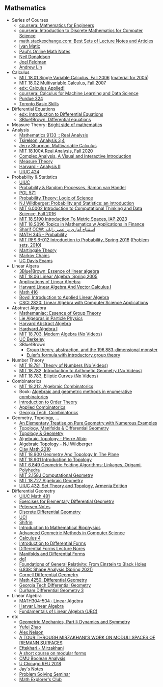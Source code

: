 ## Mathematics

* Series of Courses
  * [coursera: Mathematics for Engineers](https://www.coursera.org/specializations/mathematics-engineers)
  * [coursera: Introduction to Discrete Mathematics for Computer Science](https://www.coursera.org/specializations/discrete-mathematics)
  * [math.stackexchange.com: Best Sets of Lecture Notes and Articles](https://math.stackexchange.com/questions/302023/best-sets-of-lecture-notes-and-articles)
  * [Ivan Matic](https://imomath.com/bmath/index.cgi)
  * [Paul's Online Math Notes](https://tutorial.math.lamar.edu/)
  * [Neil Donaldson](https://www.math.uci.edu/~ndonalds/)
  * [Joel Feldman](https://personal.math.ubc.ca/~feldman/)
  * [Andrew Lin](https://web.stanford.edu/~lindrew/notes.html)
* Calculus
  * [MIT 18.01 Single Variable Calculus, Fall 2006](https://www.youtube.com/playlist?list=PL590CCC2BC5AF3BC1) ([material for 2005](https://ocw.mit.edu/courses/18-01-single-variable-calculus-fall-2005/))
  * [MIT 18.02 Multivariable Calculus, Fall 2007](https://www.youtube.com/playlist?list=PL4C4C8A7D06566F38)
  * [edx: Calculus Applied!](https://www.edx.org/course/calculus-applied)
  * [coursera: Calculus for Machine Learning and Data Science](https://www.coursera.org/learn/machine-learning-calculus)
  * [Purdue 324](https://www.math.purdue.edu/~neptamin/324Au17/Notes/indexold.html)
  * [Toronto Basic Skills](https://www.math.utoronto.ca/courses/mat237y1/20189/notes/S.Basic.html)
* Differential Equations
  * [edx: Introduction to Differential Equations](https://www.edx.org/course/introduction-to-differential-equations-2)
  * [3Blue1Brown: Differential equations](https://www.youtube.com/playlist?list=PLZHQObOWTQDNPOjrT6KVlfJuKtYTftqH6)
* Measure Theory: [Bright side of mathematics](https://www.youtube.com/playlist?list=PLBh2i93oe2qvMVqAzsX1Kuv6-4fjazZ8j)
* Analysis
   * [Mathematics 9133 :: Real Analysis](https://math.sci.uwo.ca/~shafikov/teaching/winter2019/9133/#lecturenotes)
   * [Tsirelson, Analysis 3,4](https://www.tau.ac.il/~tsirel/Courses/Analysis3,4-2014,15/main.html)
   * [Jerry Shurman, Multivariable Calculus](http://www2.stat.duke.edu/~sayan/informal/vcalc.pdf) 
   * [MIT 18.100A Real Analysis, Fall 2020](https://www.youtube.com/playlist?list=PLUl4u3cNGP61O7HkcF7UImpM0cR_L2gSw)
   * [Complex Analysis, A Visual and Interactive Introduction](https://complex-analysis.com/)
   * [Measure Theory](https://www.youtube.com/playlist?list=PLo4jXE-LdDTQq8ZyA8F8reSQHej3F6RFX)
   * [Harvard - Analysis II](https://people.math.harvard.edu/~ctm/home/text/class/harvard/114/14/html/index.html)
   * [UIUC 424](http://lerman.web.illinois.edu/424/f14/f14hw.html)
* Probability & Statistics
   * [UIUC](https://daesungk.github.io/teaching/math461-s22-uiuc/)
   * [Probability & Random Processes, Ramon van Handel](https://web.math.princeton.edu/~rvan/ORF309.pdf)
   * [POL 571](https://imai.fas.harvard.edu/teaching/stat.html)
   * [Probability Theory: Logic of Science](https://www.youtube.com/playlist?list=PL9v9IXDsJkktefQzX39wC2YG07vw7DsQ_)
   * [NJ Wildberger: Probability and Statistics: an introduction](https://www.youtube.com/playlist?list=PLIljB45xT85AMigTyprOuf__daeklnLse)
   * [MIT 6.0002 Introduction to Computational Thinking and Data Science, Fall 2016](https://www.youtube.com/playlist?list=PLUl4u3cNGP619EG1wp0kT-7rDE_Az5TNd)
   * [MIT 18.S190 Introduction To Metric Spaces, IAP 2023](https://www.youtube.com/playlist?list=PLUl4u3cNGP613ULTyHAqz04niYf722x7S)
   * [MIT 18.S096 Topics in Mathematics w Applications in Finance](https://www.youtube.com/playlist?list=PLUl4u3cNGP63ctJIEC1UnZ0btsphnnoHR)
   * [Sharif OCW: استنتاج آماری در عصر رایانه](https://ocw.sharif.edu/course/id/186/%D8%AF%D8%A7%D9%86%D8%B4%DA%A9%D8%AF%D9%87-%D8%B9%D9%84%D9%88%D9%85-%D8%B1%DB%8C%D8%A7%D8%B6%DB%8C/%D8%A7%D8%B3%D8%AA%D9%86%D8%AA%D8%A7%D8%AC-%D8%A2%D9%85%D8%A7%D8%B1%DB%8C-%D8%AF%D8%B1-%D8%B9%D8%B5%D8%B1-%D8%B1%D8%A7%DB%8C%D8%A7%D9%86%D9%87.html)
   * [MATH 345 - Probability](https://stats.libretexts.org/Courses/Saint_Mary's_College_Notre_Dame/MATH_345__-_Probability_(Kuter))
   * [MIT RES.6-012 Introduction to Probability, Spring 2018](https://www.youtube.com/playlist?list=PLUl4u3cNGP60hI9ATjSFgLZpbNJ7myAg6) ([Problem sets, 2010](https://ocw.mit.edu/courses/6-041-probabilistic-systems-analysis-and-applied-probability-fall-2010/pages/assignments/))
   * [Martingale Theory](https://www.youtube.com/playlist?list=PLmsGGxFhM5bw4ZGTx_GKxNhDyA8S3zi6i)
   * [Markov Chains](https://www.youtube.com/playlist?list=PLmsGGxFhM5bw8yWvgJTEyJCy9Ku_2f6BS)
   * [UC Davis Exams](https://www.math.ucdavis.edu/~gravner/MAT135A/resources/)
* Linear Algera
  * [3Blue1Brown: Essence of linear algebra](https://www.youtube.com/playlist?list=PLZHQObOWTQDPD3MizzM2xVFitgF8hE_ab)
  * [MIT 18.06 Linear Algebra, Spring 2005](https://www.youtube.com/playlist?list=PLE7DDD91010BC51F8)
  * [Applications of Linear Algebra](https://www.math.ucdavis.edu/~daddel/linear_algebra_appl/Applications/applications.html)
  * [Harvard Linear Algebra And Vector Calculus I](https://people.math.harvard.edu/~knill/teaching/math22a2018/handouts/22a_2018_latest.pdf)
  * [Math 416](https://mediaspace.illinois.edu/tag?tagid=math%20416)
  * [Boyd, Introduction to Applied Linear Algebra](https://web.stanford.edu/~boyd/vmls/vmls.pdf)
  * [CSCI 2820: Linear Algebra with Computer Science Applications](https://home.cs.colorado.edu/~alko5368/indexCSCI2820.html)
* Abstract Algebra
  * [Mathemaniac: Essence of Group Theory](https://www.youtube.com/playlist?list=PLDcSwjT2BF_VuNbn8HiHZKKy59SgnIAeO)
  * [Lie Algebras in Particle Physics](https://www.youtube.com/playlist?list=PLHA6eeiAqIiP3G2Vwm0cXXRXDrnWASouK)
  * [Harvard Abstract Algebra](https://www.youtube.com/playlist?list=PLelIK3uylPMGzHBuR3hLMHrYfMqWWsmx5)
  * [Hardvard Algebra I](https://people.math.harvard.edu/~bullery/math122/)
  * [MIT 18.703, Modern Algebra (No Videos)](https://ocw.mit.edu/courses/18-703-modern-algebra-spring-2013/)
  * [UC Berkeley](https://math.berkeley.edu/~apaulin/AbstractAlgebra.pdf)
  * 3Blue1Brown
    * [Group theory, abstraction, and the 196,883-dimensional monster](https://youtu.be/mH0oCDa74tE)
    * [Euler's formula with introductory group theory](https://youtu.be/mvmuCPvRoWQ)
* Number Theory
  * [MIT 18.781, Theory of Numbers (No Videos)](https://ocw.mit.edu/courses/18-781-theory-of-numbers-spring-2012/)
  * [MIT 18.782, Introduction to Arithmetic Geometry (No Videos)](https://ocw.mit.edu/courses/18-782-introduction-to-arithmetic-geometry-fall-2013/)
  * [MIT 18.783, Elliptic Curves (No Videos)](https://ocw.mit.edu/courses/18-783-elliptic-curves-spring-2021/)
* Combinatorics
  * [MIT 18.212, Algebraic Combinatorics](https://ocw.mit.edu/courses/18-212-algebraic-combinatorics-spring-2019/)
  * Book: [Algebraic and geometric methods in enumerative combinatorics](https://www-users.cse.umn.edu/~reiner/Classes/Ardila_handbook_chapter.pdf)
  * [Introduction to Order Theory](https://piotrmicek.staff.tcs.uj.edu.pl/introduction-to-order-theory-2020/)
  * [Applied Combinatorics](https://www.appliedcombinatorics.org/book/app-comb.html)
  * [Georgia Tech. Combinatorics](https://sites.gatech.edu/math3012openresources/)
* Geometry, Topology, ...
  * [An Elementary Treatise on Pure Geometry with Numerous Examples](https://archive.org/details/anelementarytre02russgoog)
  * [ Topology, Manifolds & Differential Geometry ](https://www.youtube.com/playlist?list=PLxBAVPVHJPcrNrcEBKbqC_ykiVqfxZgNl)
  * [Topology & Geometry](https://www.youtube.com/playlist?list=PLTBqohhFNBE_09L0i-lf3fYXF5woAbrzJ)
  * [ Algebraic Topology - Pierre Albin ](https://www.youtube.com/playlist?list=PLpRLWqLFLVTCL15U6N3o35g4uhMSBVA2b)
  * [Algebraic Topology - NJ Wildberger](https://www.youtube.com/playlist?list=PL6763F57A61FE6FE8)
  * [Clay Math 2010](https://www.youtube.com/playlist?list=PL0767A09CF0864F8A)
  * [MIT 18.900 Geometry And Topology In The Plane](https://ocw.mit.edu/courses/18-900-geometry-and-topology-in-the-plane-spring-2023/)
  * [MIT 18.901 Introduction to Topology](https://ocw.mit.edu/courses/18-901-introduction-to-topology-fall-2004/)
  * [MIT 6.849 Geometric Folding Algorithms: Linkages, Origami, Polyhedra](https://ocw.mit.edu/courses/6-849-geometric-folding-algorithms-linkages-origami-polyhedra-fall-2012/)
  * [MIT 2.158J Computational Geometry](https://ocw.mit.edu/courses/2-158j-computational-geometry-spring-2003/)
  * [MIT 18.727 Algebraic Geometry](https://ocw.mit.edu/courses/18-726-algebraic-geometry-spring-2009/)
  * [UIUC 432: Set Theory and Topology](https://www.math.mcgill.ca/atserunyan/Courses/2019_S.Math432.ST%20and%20top/math_432.html), [Armenia Edition](https://www.math.mcgill.ca/atserunyan/Courses/2023_S.Yerevan.Metric&Top/)
* Differential Geometry
  * [UIUC Math 481](https://jpascale.web.illinois.edu/courses/481sp20/)
  * [Exercises for Elementary Differential Geometry](https://www.math.ucla.edu/~petersen/pressley_exercises.pdf)
  * [Petersen Notes](https://www.math.ucla.edu/%7Epetersen/DiffGeo.pdf)
  * [Discrete Differential Geometry](https://www.youtube.com/playlist?list=PL9_jI1bdZmz0hIrNCMQW1YmZysAiIYSSS)
  * [UCI](https://www.math.uci.edu/~ndonalds/math162a/)
  * [Shifrin](https://services.math.duke.edu/~psa/cls/421/Shifrin-DG.pdf)
  * [Introduction to Mathematical Biophysics](https://www.math.fsu.edu/~quine/MB_11/Math%20Biophysics%20Fall%202011.html)
  * [ Advanced Geometric Methods in Computer Science ](https://www.cis.upenn.edu/~cis6100/)
  * [Calculus 4](https://sites.ualberta.ca/~vbouchar/MATH215/front.html)
  * [Introduction to Differential Forms](https://www.math.purdue.edu/~arapura/preprints/diffforms.pdf)
  * [Differential Forms Lecture Nores](https://e.math.cornell.edu/people/mazurowski/DifferentialFormsNotes.pdf)
  * [Manifolds and Differential Forms](https://pi.math.cornell.edu/~sjamaar/manifolds/manifold.pdf)
  * [dg1](https://www3.math.tu-berlin.de/geometrie/Lehre/SS19/DGI/dg1.pdf)
  * [Foundations of General Relativity: From Einstein to Black Holes](https://www.jstor.org/stable/j.ctv2k88tfk)
  * [6.838: Shape Analysis (Spring 2021)](https://www.youtube.com/playlist?list=PLQ3UicqQtfNtUcdTMLgKSTTOiEsCw2VBW)
  * [Cornell Differential Geometry](https://e.math.cornell.edu/people/belk/differentialgeometry/)
  * [Math 4250: Differential Geometry](https://jasoncantarella.com/wordpress/courses/math-4250/)
  * [Georgia Tech Differential Geometry](https://austinchristian.math.gatech.edu/teaching/4441-f22/)
  * [Durham Differential Geometry 3](https://www.maths.dur.ac.uk/users/pavel.tumarkin/past/fall16/DG/)
* Linear Algebra
  * [MATH304-504 : Linear Algebra](https://people.tamu.edu/~yvorobets/MATH304-2008C/MATH304-504.html)
  * [Harvar Linear Algebra](https://people.math.harvard.edu/~knill/teaching/math22b2019/index.html)
  * [Fundamentals of Linear Algebra (UBC)](https://personal.math.ubc.ca/~carrell/NB.pdf)
* etc
  * [Geometric Mechanics, Part I: Dynamics and Symmetry](https://www.ma.imperial.ac.uk/~dholm/classnotes/HolmPart1-GM.pdf)
  * [Yufei Zhao](https://yufeizhao.com/olympiad/)
  * [Alex Nelson](http://pqnelson.github.io/notebk/)
  * [A TOUR THROUGH MIRZAKHANI’S WORK ON MODULI SPACES OF RIEMANN SURFACES](https://www.ams.org/journals/bull/2020-57-03/S0273-0979-2020-01687-3/S0273-0979-2020-01687-3.pdf)
  * [Eftekhari - Mirzakhani](https://math.ipm.ac.ir/~eftekhary/files/Mirzakhani-Work.pdf)
  * [A short course on modular forms](https://www.youtube.com/playlist?list=PLu9WXBJhWLejmm5q23QrHm0_qSK1A5vIR)
  * [CMU Boolean Analysis](https://www.cs.cmu.edu/~odonnell/boolean-analysis/)
  * [U Chicago REU 2018](http://math.uchicago.edu/~may/REU2018/)
  * [Jay's Notes](https://jhavaldar.github.io/notes_index)
  * [Problem Solving Seminar](https://www.math.cmu.edu/users/ttkocz/teaching_1314.php)
  * [Math Explorer's Club](https://pi.math.cornell.edu/~mec/)
